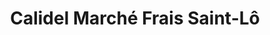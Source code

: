 ---
title: "Calidel Marché Frais Saint-Lô"
url: /saint-lo/calidel-marche-frais-saint-lo/
shop: boucherie
---